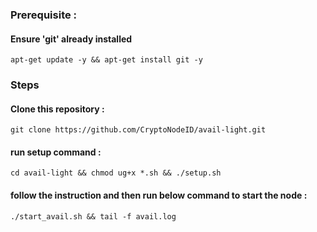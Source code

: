 ### Prerequisite :
#### Ensure 'git' already installed
    apt-get update -y && apt-get install git -y
### Steps
#### Clone this repository :
    git clone https://github.com/CryptoNodeID/avail-light.git
#### run setup command : 
    cd avail-light && chmod ug+x *.sh && ./setup.sh
#### follow the instruction and then run below command to start the node :
    ./start_avail.sh && tail -f avail.log